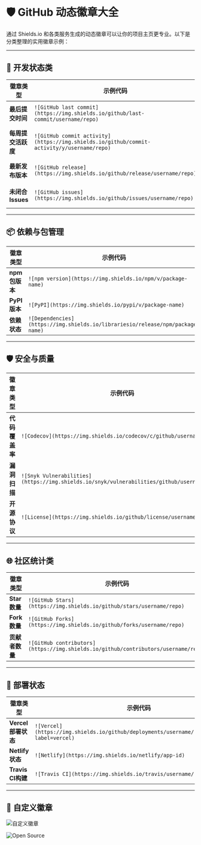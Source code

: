# 🛡️ GitHub 动态徽章大全

通过 Shields.io 和各类服务生成的动态徽章可以让你的项目主页更专业。以下是分类整理的实用徽章示例：

---

## 🔧 开发状态类
| 徽章类型                | 示例代码                                                                 | 效果 |
|-------------------------|--------------------------------------------------------------------------|------|
| **最后提交时间**        | `![GitHub last commit](https://img.shields.io/github/last-commit/username/repo)` | ![GitHub last commit](https://img.shields.io/github/last-commit/facebook/react) |
| **每周提交活跃度**      | `![GitHub commit activity](https://img.shields.io/github/commit-activity/y/username/repo)` | ![GitHub commit activity](https://img.shields.io/github/commit-activity/y/facebook/react) |
| **最新发布版本**        | `![GitHub release](https://img.shields.io/github/release/username/repo)` | ![GitHub release](https://img.shields.io/github/release/facebook/react) |
| **未闭合Issues**        | `![GitHub issues](https://img.shields.io/github/issues/username/repo)` | ![GitHub issues](https://img.shields.io/github/issues/facebook/react) |

---

## 📦 依赖与包管理
| 徽章类型                | 示例代码                                                                 | 效果 |
|-------------------------|--------------------------------------------------------------------------|------|
| **npm包版本**           | `![npm version](https://img.shields.io/npm/v/package-name)` | ![npm version](https://img.shields.io/npm/v/react) |
| **PyPI版本**            | `![PyPI](https://img.shields.io/pypi/v/package-name)` | ![PyPI](https://img.shields.io/pypi/v/numpy) |
| **依赖状态**            | `![Dependencies](https://img.shields.io/librariesio/release/npm/package-name)` | ![Dependencies](https://img.shields.io/librariesio/release/npm/react) |

---

## 🛡️ 安全与质量
| 徽章类型                | 示例代码                                                                 | 效果 |
|-------------------------|--------------------------------------------------------------------------|------|
| **代码覆盖率**          | `![Codecov](https://img.shields.io/codecov/c/github/username/repo)` | ![Codecov](https://img.shields.io/codecov/c/github/facebook/react) |
| **漏洞扫描**            | `![Snyk Vulnerabilities](https://img.shields.io/snyk/vulnerabilities/github/username/repo)` | ![Snyk Vulnerabilities](https://img.shields.io/snyk/vulnerabilities/github/facebook/react) |
| **开源协议**            | `![License](https://img.shields.io/github/license/username/repo)` | ![License](https://img.shields.io/github/license/facebook/react) |

---

## 🌐 社区统计类
| 徽章类型                | 示例代码                                                                 | 效果 |
|-------------------------|--------------------------------------------------------------------------|------|
| **Star数量**            | `![GitHub Stars](https://img.shields.io/github/stars/username/repo)` | ![GitHub Stars](https://img.shields.io/github/stars/facebook/react) |
| **Fork数量**            | `![GitHub Forks](https://img.shields.io/github/forks/username/repo)` | ![GitHub Forks](https://img.shields.io/github/forks/facebook/react) |
| **贡献者数量**          | `![GitHub contributors](https://img.shields.io/github/contributors/username/repo)` | ![GitHub contributors](https://img.shields.io/github/contributors/facebook/react) |

---

## 🚀 部署状态
| 徽章类型                | 示例代码                                                                 | 效果 |
|-------------------------|--------------------------------------------------------------------------|------|
| **Vercel部署状态**      | `![Vercel](https://img.shields.io/github/deployments/username/repo/production?label=vercel)` | ![Vercel](https://img.shields.io/github/deployments/vercel/vercel/production?label=vercel) |
| **Netlify状态**         | `![Netlify](https://img.shields.io/netlify/app-id)` | ![Netlify](https://img.shields.io/netlify/21335532-4567-4892-b5a0-8c9e2f1a3b4c) |
| **Travis CI构建**       | `![Travis CI](https://img.shields.io/travis/username/repo)` | ![Travis CI](https://img.shields.io/travis/facebook/react) |

---

## 🎨 自定义徽章

![自定义徽章](https://img.shields.io/badge/{标签}-{值}-{颜色}?style={样式}&logo={图标})


![Open Source](https://img.shields.io/badge/Open%20Source-Yes-brightgreen?logo=github)
